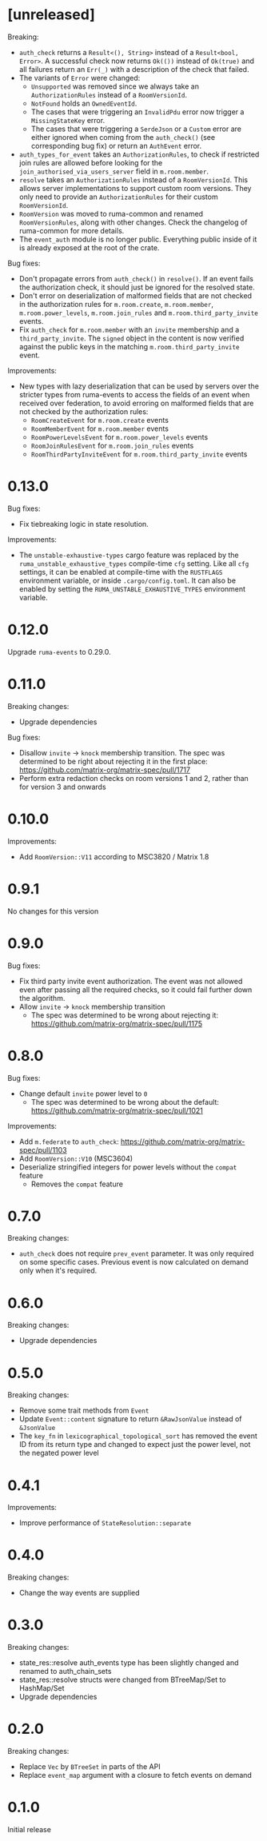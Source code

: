 # [unreleased]

Breaking:

- `auth_check` returns a `Result<(), String>` instead of a
  `Result<bool, Error>`. A successful check now returns `Ok(())` instead of
  `Ok(true)` and all failures return an `Err(_)` with a description of the check
  that failed.
- The variants of `Error` were changed:
  - `Unsupported` was removed since we always take an `AuthorizationRules`
    instead of a `RoomVersionId`.
  - `NotFound` holds an `OwnedEventId`.
  - The cases that were triggering an `InvalidPdu` error now trigger a
    `MissingStateKey` error.
  - The cases that were triggering a `SerdeJson` or a `Custom` error are either
    ignored when coming from the `auth_check()` (see corresponding bug fix) or
    return an `AuthEvent` error.
- `auth_types_for_event` takes an `AuthorizationRules`, to check if restricted
  join rules are allowed before looking for the
  `join_authorised_via_users_server` field in `m.room.member`.
- `resolve` takes an `AuthorizationRules` instead of a `RoomVersionId`. This 
  allows server implementations to support custom room versions. They only need
  to provide an `AuthorizationRules` for their custom `RoomVersionId`.
- `RoomVersion` was moved to ruma-common and renamed `RoomVersionRules`, along
  with other changes. Check the changelog of ruma-common for more details.
- The `event_auth` module is no longer public. Everything public inside of it
  is already exposed at the root of the crate.

Bug fixes:

- Don't propagate errors from `auth_check()` in `resolve()`. If an event fails
  the authorization check, it should just be ignored for the resolved state.
- Don't error on deserialization of malformed fields that are not checked in the
  authorization rules for `m.room.create`, `m.room.member`,
  `m.room.power_levels`, `m.room.join_rules` and `m.room.third_party_invite`
  events.
- Fix `auth_check` for `m.room.member` with an `invite` membership and a
  `third_party_invite`. The `signed` object in the content is now verified
  against the public keys in the matching `m.room.third_party_invite` event.

Improvements:

- New types with lazy deserialization that can be used by servers over the
  stricter types from ruma-events to access the fields of an event when received
  over federation, to avoid erroring on malformed fields that are not checked by
  the authorization rules:
  - `RoomCreateEvent` for `m.room.create` events
  - `RoomMemberEvent` for `m.room.member` events
  - `RoomPowerLevelsEvent` for `m.room.power_levels` events
  - `RoomJoinRulesEvent` for `m.room.join_rules` events
  - `RoomThirdPartyInviteEvent` for `m.room.third_party_invite` events

# 0.13.0

Bug fixes:

- Fix tiebreaking logic in state resolution.

Improvements:

- The `unstable-exhaustive-types` cargo feature was replaced by the
  `ruma_unstable_exhaustive_types` compile-time `cfg` setting. Like all `cfg`
  settings, it can be enabled at compile-time with the `RUSTFLAGS` environment
  variable, or inside `.cargo/config.toml`. It can also be enabled by setting
  the `RUMA_UNSTABLE_EXHAUSTIVE_TYPES` environment variable.

# 0.12.0

Upgrade `ruma-events` to 0.29.0.

# 0.11.0

Breaking changes:

- Upgrade dependencies

Bug fixes:

- Disallow `invite` -> `knock` membership transition.
  The spec was determined to be right about rejecting it in the first place:
  <https://github.com/matrix-org/matrix-spec/pull/1717>
- Perform extra redaction checks on room versions 1 and 2, rather than for
  version 3 and onwards

# 0.10.0

Improvements:

- Add `RoomVersion::V11` according to MSC3820 / Matrix 1.8

# 0.9.1

No changes for this version

# 0.9.0

Bug fixes:

* Fix third party invite event authorization. The event was not allowed even
  after passing all the required checks, so it could fail further down the
  algorithm.
* Allow `invite` -> `knock` membership transition
  * The spec was determined to be wrong about rejecting it:
    <https://github.com/matrix-org/matrix-spec/pull/1175>

# 0.8.0

Bug fixes:

* Change default `invite` power level to `0`
  * The spec was determined to be wrong about the default:
    <https://github.com/matrix-org/matrix-spec/pull/1021>

Improvements:

* Add `m.federate` to `auth_check`:
  <https://github.com/matrix-org/matrix-spec/pull/1103>
* Add `RoomVersion::V10` (MSC3604)
* Deserialize stringified integers for power levels without the `compat` feature
  * Removes the `compat` feature

# 0.7.0

Breaking changes:

* `auth_check` does not require `prev_event` parameter. It was only required on
  some specific cases. Previous event is now calculated on demand only when
  it's required.

# 0.6.0

Breaking changes:

* Upgrade dependencies

# 0.5.0

Breaking changes:

* Remove some trait methods from `Event`
* Update `Event::content` signature to return `&RawJsonValue` instead of `&JsonValue`
* The `key_fn` in `lexicographical_topological_sort` has removed the event ID from its return type
  and changed to expect just the power level, not the negated power level

# 0.4.1

Improvements:

* Improve performance of `StateResolution::separate`

# 0.4.0

Breaking changes:

* Change the way events are supplied

# 0.3.0

Breaking changes:

* state_res::resolve auth_events type has been slightly changed and renamed to auth_chain_sets
* state_res::resolve structs were changed from BTreeMap/Set to HashMap/Set
* Upgrade dependencies

# 0.2.0

Breaking changes:

* Replace `Vec` by `BTreeSet` in parts of the API
* Replace `event_map` argument with a closure to fetch events on demand

# 0.1.0

Initial release
